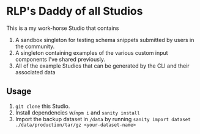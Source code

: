 # RLP's Daddy of all Studios

This is a my work-horse Studio that contains 
1. A sandbox singleton for testing schema snippets submitted by users in the community. 
2. A singleton containing examples of the various custom input components I've shared previously.
3. All of the example Studios that can be generated by the CLI and their associated data

## Usage
1. `git clone` this Studio.
2. Install dependencies w/`npm i` and `sanity install`
3. Import the backup dataset in `/data` by running `sanity import dataset ./data/production/tar/gz <your-dataset-name>`


